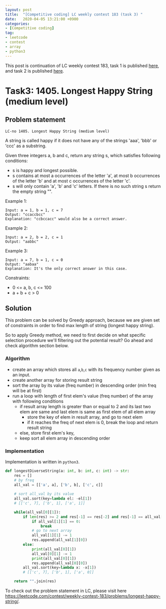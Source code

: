 ```yaml
---
layout: post
title:  "[Competitive coding] LC weekly contest 183 (task 3) "
date:   2020-04-05 13:21:00 +0900
categories: 
- [Competitive coding]
tag:
- leetcode
- contest
- array
- python3
---
```

This post is continuation of LC weekly contest 183, task 1 is published [here]("../../lc-weekly-contest-task1.md"), and task 2 is published [here](lc-weekly-contest-task2.md).

# Task3: 1405. Longest Happy String (medium level)

## Problem statement
`LC-no 1405. Longest Happy String (medium level)`

A string is called happy if it does not have any of the strings 'aaa', 'bbb' or 'ccc' as a substring.

Given three integers a, b and c, return any string s, which satisfies following conditions:
- s is happy and longest possible.
- s contains at most a occurrences of the letter 'a', at most b occurrences of the letter 'b' and at most c occurrences of the letter 'c'.
- s will only contain 'a', 'b' and 'c' letters.
If there is no such string s return the empty string "".

Example 1:
```
Input: a = 1, b = 1, c = 7
Output: "ccaccbcc"
Explanation: "ccbccacc" would also be a correct answer.
```

Example 2:
```
Input: a = 2, b = 2, c = 1
Output: "aabbc"
```
Example 3:
```
Input: a = 7, b = 1, c = 0
Output: "aabaa"
Explanation: It's the only correct answer in this case.
```

Constraints:
- 0 <= a, b, c <= 100
- a + b + c > 0

## Solution

This problem can be solved by Greedy approach, because we are given set of constraints in order to find max length of string (longest happy string).

So to apply Greedy method, we need to first decide on what specific selection procedure we'll filtering out the potential result? Go ahead and check algorithm section below.



### Algorithm
- create an array which stores all `a`,`b`,`c` with its frequency number given as an input.
- create another array for storing result string
- sort the array by its value (freq number) in descending order (min freq will be at first)
- run a loop with length of first elem's value (freq number) of the array with following conditions
  -  if result array length is greater than or equal to 2 and its last two elem are same and last elem is same as first elem of all elem array
     -  store the key of elem in result array, and go to next elem
     -  if it reaches the freq of next elem is 0, break the loop and return result string
  - else, store first elem's key, 
  - keep sort all elem array in descending order 
### Implementation

Implementation is written in `python3`.

```py
def longestDiverseString(a: int, b: int, c: int) -> str:
    res = []
    # by freq
    all_val = [['a', a], ['b', b], ['c', c]]
    
    # sort all_val by its value
    all_val.sort(key=lambda el: -el[1])
    # [['c', 7], ['b', 1], ['a', 1]]

    while(all_val[0][1]):
        if len(res) >= 2 and res[-1] == res[-2] and res[-1] == all_val[0][0]:
            if all_val[1][1] == 0:
                break
            # go to next array
            all_val[1][1] -= 1
            res.append(all_val[1][0])
        else:
            print(all_val[0][1])
            all_val[0][1] -= 1
            print(all_val[0][1])
            res.append(all_val[0][0])
        all_val.sort(key=lambda x: -x[1])
        # [['c', 7], ['b', 1], ['a', 0]]

    return "".join(res)
```

To check out the problem statement in LC, please visit here <https://leetcode.com/contest/weekly-contest-183/problems/longest-happy-string/>.